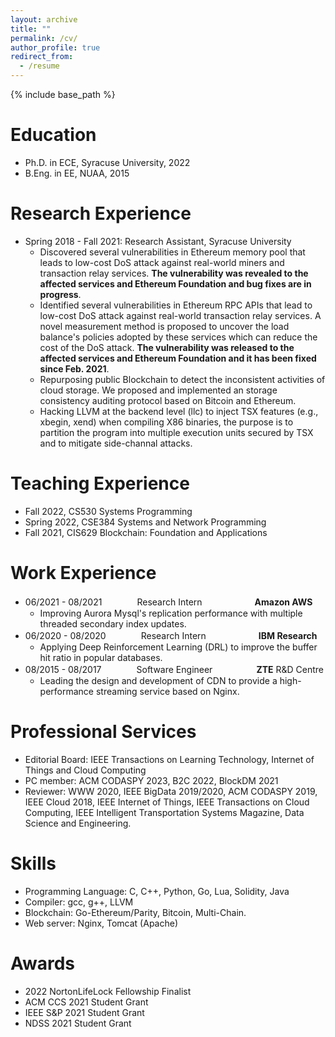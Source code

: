 ```yaml
---
layout: archive
title: ""
permalink: /cv/
author_profile: true
redirect_from:
  - /resume
---
```


{% include base_path %}

Education
======
* Ph.D. in ECE, Syracuse University, 2022
* B.Eng. in EE, NUAA, 2015

Research Experience
======
* Spring 2018 - Fall 2021: Research Assistant, Syracuse University
  * Discovered several vulnerabilities in Ethereum memory pool that leads to low-cost DoS attack against real-world miners and transaction relay services. **The vulnerability was revealed to the affected services and Ethereum Foundation and bug fixes are in progress**.
  * Identified several vulnerabilities in Ethereum RPC APIs that lead to low-cost DoS attack against real-world transaction relay services. A novel measurement method is proposed to uncover the load balance's policies adopted by these services which can reduce the cost of the DoS attack. **The vulnerability was released to the affected services and Ethereum Foundation and it has been fixed since Feb. 2021**.
  * Repurposing public Blockchain to detect the inconsistent activities of cloud storage. We proposed and implemented an storage consistency auditing protocol based on Bitcoin and Ethereum.
  * Hacking LLVM at the backend level (llc) to inject TSX features (e.g., xbegin, xend) when compiling X86 binaries, the purpose is to partition the program into multiple execution units secured by TSX and to mitigate side-channal attacks.

Teaching Experience
=====
* Fall 2022, CS530 Systems Programming
* Spring 2022, CSE384 Systems and Network Programming
* Fall 2021, CIS629  Blockchain: Foundation and Applications

Work Experience
======
* 06/2021 - 08/2021　　　　Research Intern　　　　　　**Amazon AWS**
  * Improving Aurora Mysql's replication performance with multiple threaded secondary index updates.
* 06/2020 - 08/2020　　　　Research Intern　　　　　　**IBM Research**
  * Applying Deep Reinforcement Learning (DRL) to improve the buffer hit ratio in popular databases. 
* 08/2015 - 08/2017　　　　Software Engineer　　　　　**ZTE** R&D Centre
  * Leading the design and development of CDN to provide a high-performance streaming service based on Nginx.

Professional Services
======
* Editorial Board: IEEE Transactions on Learning Technology, Internet of Things and Cloud Computing
* PC member: ACM CODASPY 2023, B2C 2022, BlockDM 2021
* Reviewer: WWW 2020, IEEE BigData 2019/2020, ACM CODASPY 2019, IEEE Cloud 2018, IEEE Internet of Things, IEEE Transactions on Cloud Computing, IEEE Intelligent Transportation Systems Magazine, Data Science and Engineering.
  
Skills
======
* Programming Language: C, C++, Python, Go, Lua, Solidity, Java
* Compiler: gcc, g++, LLVM
* Blockchain: Go-Ethereum/Parity, Bitcoin, Multi-Chain.
* Web server: Nginx, Tomcat (Apache)

Awards
===
* 2022 NortonLifeLock Fellowship Finalist
* ACM CCS 2021 Student Grant
* IEEE S&P 2021 Student Grant
* NDSS 2021 Student Grant
